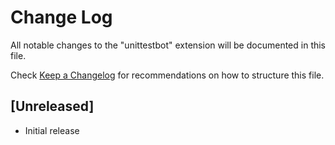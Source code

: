 # Change Log

All notable changes to the "unittestbot" extension will be documented in this file.

Check [Keep a Changelog](http://keepachangelog.com/) for recommendations on how to structure this file.

## [Unreleased]

- Initial release